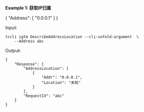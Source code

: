 **Example 1: 获取IP归属**

{
  "Address": [
    "0.0.0.1"
  ]
}

Input: 

```
tccli igtm DescribeAddressLocation --cli-unfold-argument  \
    --Address abc
```

Output: 
```
{
    "Response": {
        "AddressLocation": [
            {
                "Addr": "0.0.0.1",
                "Location": "未知"
            }
        ],
        "RequestId": "abc"
    }
}
```

